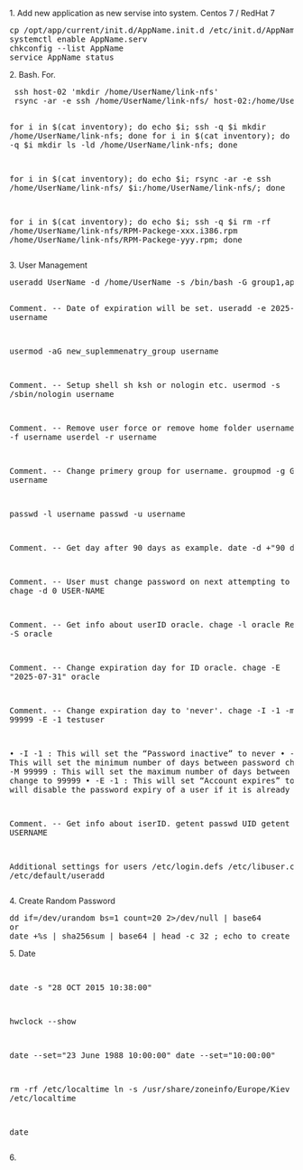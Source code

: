 <p>1. Add new application as new servise into system. Centos 7 / RedHat 7</p>

<pre>
cp /opt/app/current/init.d/AppName.init.d /etc/init.d/AppName
systemctl enable AppName.serv
chkconfig --list AppName
service AppName status
</pre>

<p>2. Bash. For.</p>
<pre>
 ssh host-02 'mkdir /home/UserName/link-nfs'
 rsync -ar -e ssh /home/UserName/link-nfs/ host-02:/home/UserName/link-nfs/

for i in $(cat inventory); do echo $i; ssh -q $i mkdir /home/UserName/link-nfs; done
for i in $(cat inventory); do echo $i; ssh -q $i mkdir ls -ld /home/UserName/link-nfs; done

for i in $(cat inventory); do echo $i; rsync -ar -e ssh /home/UserName/link-nfs/ $i:/home/UserName/link-nfs/; done

for i in $(cat inventory); do echo $i; ssh -q $i rm -rf /home/UserName/link-nfs/RPM-Packege-xxx.i386.rpm /home/UserName/link-nfs/RPM-Packege-yyy.rpm; done
</pre>

<p>3. User Management </p>
<pre>
useradd UserName -d /home/UserName -s /bin/bash -G group1,appgroup -c "User.Name@domain.ext User Name Phone Number etc."

Comment. -- Date of expiration will be set.
useradd -e 2025-12-31 username


usermod -aG new_suplemmenatry_group username

Comment. -- Setup shell sh ksh or nologin etc.
usermod -s /sbin/nologin username

Comment. -- Remove user force or remove home folder username 
userdel -f username
userdel -r username

Comment. --  Change primery group for username.
groupmod -g GID username 

passwd -l username
passwd -u username

Comment. -- Get day after 90 days as example.
date -d +"90 days"

Comment. -- User must change password on next attempting to login.
chage -d 0 USER-NAME 

Comment. -- Get info about userID oracle.
chage -l oracle 
Ref. passwd -S oracle

Comment. -- Change expiration day for ID oracle.
chage -E "2025-07-31" oracle

Comment. -- Change expiration day to 'never'.
chage -I -1 -m 0 -M 99999 -E -1 testuser

• -I -1 : This will set the “Password inactive” to never
• -m 0 : This will set the minimum number of days between password change to 0
• -M 99999 : This will set the maximum number of days between password change to 99999
• -E -1 : This will set “Account expires” to never.
This will disable the password expiry of a user if it is already enabled.

Comment. -- Get info about iserID.
getent passwd UID
getent passwd USERNAME

Additional settings for users
/etc/login.defs
/etc/libuser.conf
/etc/default/useradd
</pre>

<p> 4. Create Random Password </p>
<pre>
dd if=/dev/urandom bs=1 count=20 2>/dev/null | base64
or
date +%s | sha256sum | base64 | head -c 32 ; echo to create a password
</pre>

<p>5. Date </p>
<pre>

date -s "28 OCT 2015 10:38:00"

hwclock --show

date --set="23 June 1988 10:00:00"
date --set="10:00:00"

rm -rf /etc/localtime
ln -s /usr/share/zoneinfo/Europe/Kiev /etc/localtime

date
</pre>

<p>6. </p> 
<pre>

</pre>
